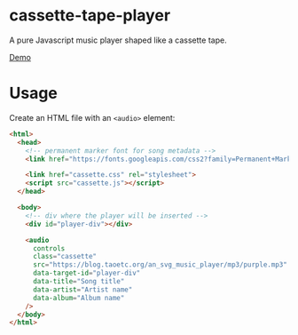 # cassette-tape-player
A pure Javascript music player shaped like a cassette tape.

[Demo](https://jsfiddle.net/robertodealmeida/40d3mp7q/169/)

# Usage

Create an HTML file with an `<audio>` element:

```html
<html>
  <head>
    <!-- permanent marker font for song metadata -->
    <link href="https://fonts.googleapis.com/css2?family=Permanent+Marker&display=swap" rel="stylesheet">

    <link href="cassette.css" rel="stylesheet">
    <script src="cassette.js"></script>
  </head>

  <body>
    <!-- div where the player will be inserted -->
    <div id="player-div"></div>

    <audio
      controls
      class="cassette"
      src="https://blog.taoetc.org/an_svg_music_player/mp3/purple.mp3"
      data-target-id="player-div"
      data-title="Song title"
      data-artist="Artist name"
      data-album="Album name"
    />
  </body>
</html>
```
